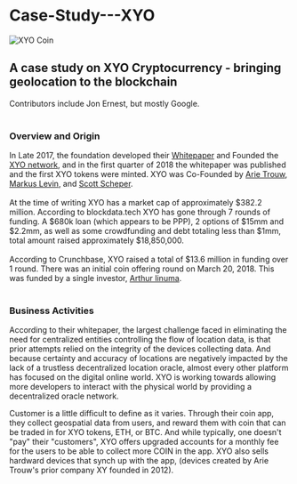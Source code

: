 # Case-Study---XYO
![XYO Coin](https://media-exp1.licdn.com/dms/image/C561BAQF7zDB8NvCQuQ/company-background_10000/0/1634678670806?e=1635609600&v=beta&t=umo6FnlmTC2Ec-NOCeUN_THVHX-Vwcy3PLP5razDAlU)
<br>
## A case study on XYO Cryptocurrency - bringing geolocation to the blockchain
Contributors include Jon Ernest, but mostly Google.
<br><br>

### Overview and Origin
In Late 2017, the foundation developed their [Whitepaper](https://docs.xyo.network/XYO-White-Paper.pdf) and Founded the [XYO network](https://xyo.network/foundation/), and in the first quarter of 2018 the whitepaper was published and the first XYO tokens were minted.
XYO was Co-Founded by [Arie Trouw](https://www.linkedin.com/in/arietrouw/), [Markus Levin](https://www.linkedin.com/in/markus-levin/), and [Scott Scheper](https://twitter.com/ScottScheper?s=20).
<br><br>
At the time of writing XYO has a market cap of approximately $382.2 million.  According to blockdata.tech XYO has gone through 7 rounds of funding. A $680k loan (which appears to be PPP), 2 options of $15mm and $2.2mm, as well as some crowdfunding and debt totaling less than $1mm, total amount raised approximately $18,850,000. 
<br><br>
According to Crunchbase, XYO raised a total of $13.6 million in funding over 1 round.  There was an initial coin offering round on March 20, 2018. This was funded by a single investor, [Arthur Iinuma](https://www.linkedin.com/in/arthur-iinuma-4115ba17/).
<br><br>
### Business Activities
According to their whitepaper, the largest challenge faced in eliminating the need for centralized entities controlling the flow of location data, is that prior attempts relied on the integrity of the devices collecting data. And because certainty and accuracy of locations are negatively impacted by the lack of a trustless decentralized location oracle, almost every other platform has focused on the digital online world. XYO is working towards allowing more developers to interact with the physical world by providing a decentralized oracle network.  

Customer is a little difficult to define as it varies. Through their coin app, they collect geospatial data from users, and reward them with coin that can be traded in for XYO tokens, ETH, or BTC.  And while typically, one doesn't "pay" their "customers", XYO offers upgraded accounts for a monthly fee for the users to be able to collect more COIN in the app.  XYO also sells hardward devices that synch up with the app, (devices created by Arie Trouw's prior company XY founded in 2012).
